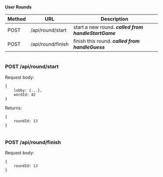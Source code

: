 **User Rounds**



|Method | URL | Description |
|-------|-----|-------------|
| POST  | /api/round/start | start a new round. ***called from handleStartGame***|
| POST  | /api/round/finish | finish this round. ***called from handleGuess*** |

#

### POST /api/round/start
Request body:
```
{
    lobby: {...},
    wordId: 42
}
```
Returns:
```
{
    roundId: 13
}
```
#

### POST /api/round/finish
Request body:
```
{
    roundId: 13
}
```